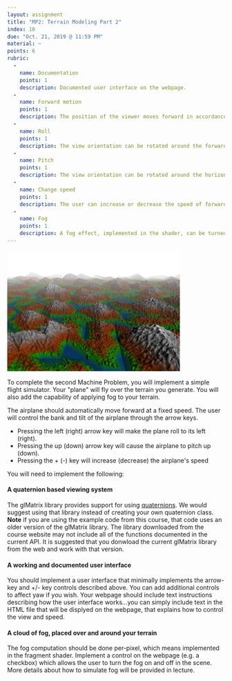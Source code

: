 ```yaml
---
layout: assignment
title: "MP2: Terrain Modeling Part 2"
index: 10
due: "Oct. 21, 2019 @ 11:59 PM"
material: ~
points: 6
rubric:
  -
    name: Documentation
    points: 1
    description: Documented user interface on the webpage.
  -
    name: Forward motion
    points: 1
    description: The position of the viewer moves forward in accordance with the magnitude of the current velocity.
  - 
    name: Roll
    points: 1
    description: The view orientation can be rotated around the forward direction.
  -
    name: Pitch
    points: 1
    description: The view orientation can be rotated around the horizontal axis that is perpendicular to the view direction.
  - 
    name: Change speed
    points: 1
    description: The user can increase or decrease the speed of forward movement.
  - 
    name: Fog
    points: 1
    description: A fog effect, implemented in the shader, can be turned on or off using a control on the webpage.
---
```



![terrain](/img/terrain.PNG)  

To complete the second Machine Problem, you will implement a simple flight simulator. Your "plane" will fly over the terrain you generate.  You will also add the capability of applying fog to your terrain.

The airplane should automatically move forward at a fixed speed. The user will control the bank and tilt of the airplane through the arrow keys.

+ Pressing the left (right) arrow key will make the plane roll to its left (right).
+ Pressing the up (down) arrow key will cause the airplane to pitch up (down).
+ Pressing the + (-) key will increase (decrease) the airplane's speed

You will need to implement the following: 

#### A quaternion based viewing system ####
The glMatrix library provides support for using [quaternions](http://glmatrix.net/docs/module-quat.html). We would suggest using that library instead of creating your own quaternion class. **Note** if you are using the example code from this course, that code uses an older version of the glMatrix library. The library downloaded from the course website may not include all of the functions documented in the current API. It is suggested that you donwload the current glMatrix library from the web and work with that version.

#### A working and documented user interface #### 
You should implement a user interface that minimally implements the arrow-key and +/- key controls described above. You can add additional controls to affect yaw if you wish.
Your webpage should include text instructions describing how the user interface works...you can simply include text in the HTML file that will be displyed on the webpage, that explains how to control the view and speed. 

#### A cloud of fog, placed over and around your terrain ####
The fog computation should be done per-pixel, which means implemented in the fragment shader. Implement a control on the webpage (e.g. a checkbox) which allows the user to turn the fog on and off in the scene. More details about how to simulate fog will be provided in lecture.
